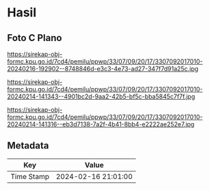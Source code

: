 # Hasil

## Foto C Plano

https://sirekap-obj-formc.kpu.go.id/7cd4/pemilu/ppwp/33/07/09/20/17/3307092017010-20240216-192902--8748846d-e3c3-4e73-ad27-347f7d91a25c.jpg

https://sirekap-obj-formc.kpu.go.id/7cd4/pemilu/ppwp/33/07/09/20/17/3307092017010-20240214-141343--4901bc2d-9aa2-42b5-bf5c-bba5845c7f7f.jpg

https://sirekap-obj-formc.kpu.go.id/7cd4/pemilu/ppwp/33/07/09/20/17/3307092017010-20240214-141316--eb3d7138-7a2f-4b41-8bb4-e2222ae252e7.jpg


## Metadata

| Key        | Value               |
| ---------- | ------------------- |
| Time Stamp | 2024-02-16 21:01:00 |



